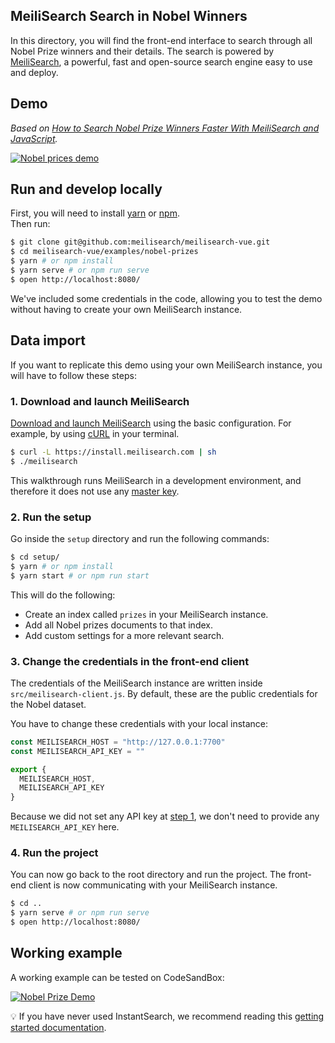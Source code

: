 ## MeiliSearch Search in Nobel Winners

In this directory, you will find the front-end interface to search through all Nobel Prize winners and their details.
The search is powered by [MeiliSearch](https://github.com/meilisearch/meilisearch), a powerful, fast and open-source search engine easy to use and deploy.

## Demo

<!-- TODO: CHANGE LINK -->
_Based on [How to Search Nobel Prize Winners Faster With MeiliSearch and JavaScript](https://blog.meilisearch.com/p/8b7238e0-eb2f-47ee-90d4-815a8357f12b/)._

[![Nobel prices demo](misc/marie-heavy.gif)](https://nobel.meilisearch.com)

## Run and develop locally

First, you will need to install [yarn](https://classic.yarnpkg.com/en/docs/install/) or [npm](https://www.npmjs.com/get-npm).</br>
Then run:

```bash
$ git clone git@github.com:meilisearch/meilisearch-vue.git
$ cd meilisearch-vue/examples/nobel-prizes
$ yarn # or npm install
$ yarn serve # or npm run serve
$ open http://localhost:8080/
```

We've included some credentials in the code, allowing you to test the demo without having to create your own MeiliSearch instance.

## Data import

If you want to replicate this demo using your own MeiliSearch instance, you will have to follow these steps:

### 1. Download and launch MeiliSearch

[Download and launch MeiliSearch](https://docs.meilisearch.com/guides/advanced_guides/installation.html) using the basic configuration. For example, by using [cURL](https://curl.haxx.se/) in your terminal.

```bash
$ curl -L https://install.meilisearch.com | sh
$ ./meilisearch
```

This walkthrough runs MeiliSearch in a development environment, and therefore it does not use any [master key](https://docs.meilisearch.com/guides/advanced_guides/configuration.html#master-key).

### 2. Run the setup

Go inside the `setup` directory and run the following commands:
```bash
$ cd setup/
$ yarn # or npm install
$ yarn start # or npm run start
```

This will do the following:
- Create an index called `prizes` in your MeiliSearch instance.
- Add all Nobel prizes documents to that index.
- Add custom settings for a more relevant search.

### 3. Change the credentials in the front-end client

The credentials of the MeiliSearch instance are written inside `src/meilisearch-client.js`. By default, these are the public credentials for the Nobel dataset.

You have to change these credentials with your local instance:

```javascript
const MEILISEARCH_HOST = "http://127.0.0.1:7700"
const MEILISEARCH_API_KEY = ""

export {
  MEILISEARCH_HOST,
  MEILISEARCH_API_KEY
}
```

Because we did not set any API key at [step 1](#1.-download-and-launch), we don't need to provide any `MEILISEARCH_API_KEY` here.

### 4. Run the project

You can now go back to the root directory and run the project. The front-end client is now communicating with your MeiliSearch instance.

```bash
$ cd ..
$ yarn serve # or npm run serve
$ open http://localhost:8080/
```

## Working example

A working example can be tested on CodeSandBox:

[![Nobel Prize Demo](https://codesandbox.io/static/img/play-codesandbox.svg)](https://codesandbox.io/s/naughty-napier-zdy1r?file=/src/App.vue)

💡 If you have never used InstantSearch, we recommend reading this [getting started documentation](https://www.algolia.com/doc/guides/building-search-ui/what-is-instantsearch/js/).
